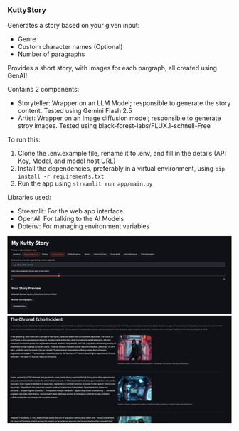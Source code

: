 ### KuttyStory

Generates a story based on your given input:

- Genre
- Custom character names (Optional)
- Number of paragraphs

Provides a short story, with images for each pargraph, all created using GenAI!

Contains 2 components:

- Storyteller: Wrapper on an LLM Model; responsible to generate the story content. Tested using Gemini Flash 2.5
- Artist: Wrapper on an Image diffusion model; responsible to generate stroy images. Tested using black-forest-labs/FLUX.1-schnell-Free

To run this:

1. Clone the .env.example file, rename it to .env, and fill in the details (API Key, Model, and model host URL)
2. Install the dependencies, preferably in a virtual environment, using `pip install -r requirements.txt`
3. Run the app using `streamlit run app/main.py`

Libraries used:

- Streamlit: For the web app interface
- OpenAI: For talking to the AI Models
- Dotenv: For managing environment variables

![Screen.png](assets/screen.png)
![Story.png](assets/story.png)
